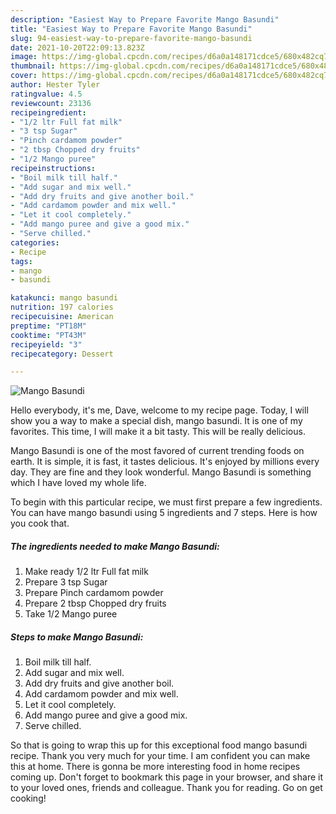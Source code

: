 ```yaml
---
description: "Easiest Way to Prepare Favorite Mango Basundi"
title: "Easiest Way to Prepare Favorite Mango Basundi"
slug: 94-easiest-way-to-prepare-favorite-mango-basundi
date: 2021-10-20T22:09:13.823Z
image: https://img-global.cpcdn.com/recipes/d6a0a148171cdce5/680x482cq70/mango-basundi-recipe-main-photo.jpg
thumbnail: https://img-global.cpcdn.com/recipes/d6a0a148171cdce5/680x482cq70/mango-basundi-recipe-main-photo.jpg
cover: https://img-global.cpcdn.com/recipes/d6a0a148171cdce5/680x482cq70/mango-basundi-recipe-main-photo.jpg
author: Hester Tyler
ratingvalue: 4.5
reviewcount: 23136
recipeingredient:
- "1/2 ltr Full fat milk"
- "3 tsp Sugar"
- "Pinch cardamom powder"
- "2 tbsp Chopped dry fruits"
- "1/2 Mango puree"
recipeinstructions:
- "Boil milk till half."
- "Add sugar and mix well."
- "Add dry fruits and give another boil."
- "Add cardamom powder and mix well."
- "Let it cool completely."
- "Add mango puree and give a good mix."
- "Serve chilled."
categories:
- Recipe
tags:
- mango
- basundi

katakunci: mango basundi 
nutrition: 197 calories
recipecuisine: American
preptime: "PT18M"
cooktime: "PT43M"
recipeyield: "3"
recipecategory: Dessert

---
```



![Mango Basundi](https://img-global.cpcdn.com/recipes/d6a0a148171cdce5/680x482cq70/mango-basundi-recipe-main-photo.jpg)

Hello everybody, it's me, Dave, welcome to my recipe page. Today, I will show you a way to make a special dish, mango basundi. It is one of my favorites. This time, I will make it a bit tasty. This will be really delicious.

Mango Basundi is one of the most favored of current trending foods on earth. It is simple, it is fast, it tastes delicious. It's enjoyed by millions every day. They are fine and they look wonderful. Mango Basundi is something which I have loved my whole life.




To begin with this particular recipe, we must first prepare a few ingredients. You can have mango basundi using 5 ingredients and 7 steps. Here is how you cook that.

<!--inarticleads1-->

##### The ingredients needed to make Mango Basundi:

1. Make ready 1/2 ltr Full fat milk
1. Prepare 3 tsp Sugar
1. Prepare Pinch cardamom powder
1. Prepare 2 tbsp Chopped dry fruits
1. Take 1/2 Mango puree




<!--inarticleads2-->

##### Steps to make Mango Basundi:

1. Boil milk till half.
1. Add sugar and mix well.
1. Add dry fruits and give another boil.
1. Add cardamom powder and mix well.
1. Let it cool completely.
1. Add mango puree and give a good mix.
1. Serve chilled.




So that is going to wrap this up for this exceptional food mango basundi recipe. Thank you very much for your time. I am confident you can make this at home. There is gonna be more interesting food in home recipes coming up. Don't forget to bookmark this page in your browser, and share it to your loved ones, friends and colleague. Thank you for reading. Go on get cooking!
